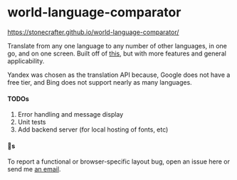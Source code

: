 # world-language-comparator

https://stonecrafter.github.io/world-language-comparator/

Translate from any one language to any number of other languages, in one go, and on one screen. Built off of [this](https://github.com/stonecrafter/nordic-language-comparator/), but with more features and general applicability.

Yandex was chosen as the translation API because, Google does not have a free tier, and Bing does not support nearly as many languages.

#### TODOs
1. Error handling and message display
2. Unit tests
3. Add backend server (for local hosting of fonts, etc)

#### 🐛s
To report a functional or browser-specific layout bug, open an issue here or send me [an email](mailto:kirien.eyma@gmail.com).
